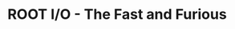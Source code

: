 ---
layout: default
title: ROOT I/O - The Fast and Furious
authors: Philippe Canal, Brian Bockelman and René Brun
conference: International Conference on Computing in High Energy and Nuclear Physics (CHEP 2010) 18–22 October 2010, Academia Sinica, Taipei, Taiwan
type: IO
doi: 10.1088/1742-6596/331/4/042005
---